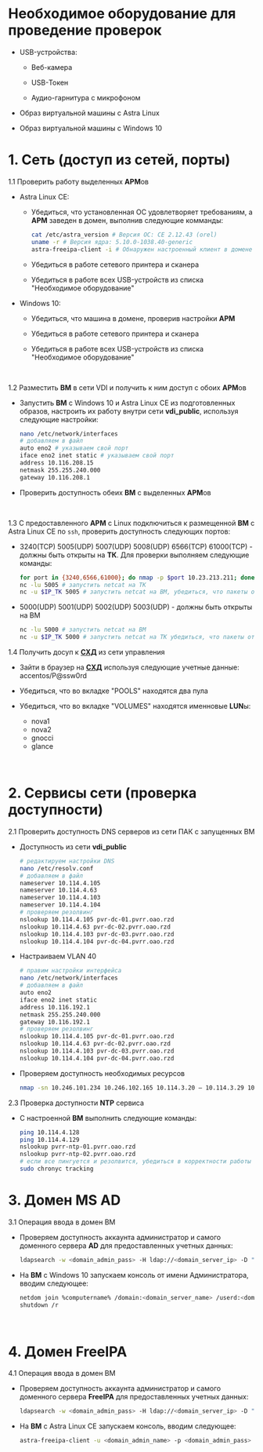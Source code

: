 # Необходимое оборудование для проведение проверок

- USB-устройства:

    - Веб-камера

    - USB-Токен

    - Аудио-гарнитура с микрофоном

- Образ виртуальной машины с Astra Linux 

- Образ виртуальной машины с Windows 10

# 1. Cеть (доступ из сетей, порты)

1.1 Проверить работу выделенных **АРМ**ов

- Astra Linux CE:

    - Убедиться, что установленная ОС удовлетворяет требованиям, а **АРМ** заведен в домен, выполнив следующие комманды:

        ```sh
        cat /etc/astra_version # Версия ОС: CE 2.12.43 (orel)
        uname -r # Версия ядра: 5.10.0-1038.40-generic
        astra-freeipa-client -i # Обнаружен настроенный клиент в домене <domain-name>
        ```

    - Убедиться в работе сетевого принтера и сканера

    - Убедиться в работе всех USB-устройств из списка "Необходимое оборудование"

- Windows 10:

    - Убедиться, что машина в домене, проверив настройки **АРМ**

    - Убедиться в работе сетевого принтера и сканера

    - Убедиться в работе всех USB-устройств из списка "Необходимое оборудование"

<br/>

1.2 Разместить **ВМ** в сети VDI и получить к ним доступ с обоих **АРМ**ов

- Запустить **ВМ** с Windows 10 и Astra Linux CE из подготовленных образов, настроить их работу внутри сети **vdi_public**, используя следующие настройки:

    ```sh
    nano /etc/network/interfaces
    # добавляем в файл
    auto eno2 # указываем свой порт
    iface eno2 inet static # указываем свой порт
    address 10.116.208.15
    netmask 255.255.240.000
    gateway 10.116.208.1
    ```

- Проверить доступность обеих **ВМ** с выделенных **АРМ**ов

<br/>

1.3 C предоставленного **АРМ** с Linux подключиться к размещенной **ВМ** c Astra Linux CE по `ssh`, проверить доступность следующих портов:

- 3240(TCP) 5005(UDP) 5007(UDP) 5008(UDP) 6566(TCP) 61000(TCP) - должны быть открыты на **ТК**. Для проверки выполняем следующие команды:

    ```sh
    for port in {3240,6566,61000}; do nmap -p $port 10.23.213.211; done
    nc -lu 5005 # запустить netcat на ТК
    nc -u $IP_TK 5005 # запустить netcat на ВМ, убедиться, что пакеты отправляются. Сделать тоже самое для остальных портов
    ```

- 5000(UDP) 5001(UDP) 5002(UDP) 5003(UDP) - должны быть открыты на ВМ

    ```sh
    nc -lu 5000 # запустить netcat на ВМ
    nc -u $IP_TK 5000 # запустить netcat на ТК убедиться, что пакеты отправляются. Сделать тоже самое для остальных портов
    ```

1.4 Получить досуп к [**СХД**](http://10.114.30.162) из сети управления

- Зайти в браузер на [**СХД**](http://10.114.30.162) используя следующие учетные данные: accentos/P@ssw0rd

- Убедиться, что во вкладке "POOLS" находятся два пула

- Убедиться, что во вкладке "VOLUMES" находятся именновые **LUN**ы:

    - nova1
    - nova2
    - gnocci
    - glance

<br/>

# 2. Cервисы сети (проверка доступности)

2.1 Проверить доступность DNS серверов из сети ПАК с запущенных ВМ

- Доступность из сети **vdi_public**

    ```sh
    # редактируем настройки DNS
    nano /etc/resolv.conf
    # добавляем в файл
    nameserver 10.114.4.105
    nameserver 10.114.4.63
    nameserver 10.114.4.103
    nameserver 10.114.4.104
    # проверяем резолвинг
    nslookup 10.114.4.105 pvr-dc-01.pvrr.oao.rzd
    nslookup 10.114.4.63 pvr-dc-02.pvrr.oao.rzd
    nslookup 10.114.4.103 pvr-dc-03.pvrr.oao.rzd
    nslookup 10.114.4.104 pvr-dc-04.pvrr.oao.rzd
    ```

- Настраиваем VLAN 40

    ```sh
    # правим настройки интерфейса
    nano /etc/network/interfaces
    # добавляем в файл
    auto eno2
    iface eno2 inet static
    address 10.116.192.1
    netmask 255.255.240.000
    gateway 10.116.192.1
    # проверяем резолвинг
    nslookup 10.114.4.105 pvr-dc-01.pvrr.oao.rzd
    nslookup 10.114.4.63 pvr-dc-02.pvrr.oao.rzd
    nslookup 10.114.4.103 pvr-dc-03.pvrr.oao.rzd
    nslookup 10.114.4.104 pvr-dc-04.pvrr.oao.rzd
    ```

- Проверяем доступность необходимых ресурсов

    ```sh
    nmap -sn 10.246.101.234 10.246.102.165 10.114.3.20 — 10.114.3.29 10.248.69.24 — 10.248.69.28 10.248.99 10.247.129.3 — 10.247.129.9 10.248.69.29
    ```

2.3 Проверка доступности **NTP** сервиса

- С настроенной **ВМ** выполнить следующие команды:

    ```sh
    ping 10.114.4.128
    ping 10.114.4.129
    nslookup pvrr-ntp-01.pvrr.oao.rzd 
    nslookup pvrr-ntp-02.pvrr.oao.rzd 
    # если все пингуется и резолвится, убедиться в корректности работы следующей команды:
    sudo chronyc tracking
    ```

# 3. Домен MS AD

3.1 Операция ввода в домен ВМ

- Проверяем доступность аккаунта администратор и самого доменного сервера **AD** для предоставленных учетных данных:

    ```sh
    ldapsearch -w <domain_admin_pass> -H ldap://<domain_server_ip> -D "CN=<domain_admin_name>,OU=VIRAZH,OU=Служебные УЗП и ЭПС,OU=ЦКСВТ-АДМИН-ПРО,OU=ЦК СВТ,OU=Services,DC=msk,DC=oao,DC=rzd" -b "OU=VIRAZH,OU=Служебные УЗП и ЭПС,OU=ЦКСВТ-АДМИН-ПРО,OU=ЦК СВТ,OU=Services,DC=msk,DC=oao,DC=rzd" "(objectclass=*)" | grep result # код успешной работы запроса - result: 0 success
    ```

- На **ВМ** с Windows 10 запускаем консоль от имени Администратора, вводим следующее:

    ```sh
    netdom join %computername% /domain:<domain_server_name> /userd:<domain_admin_name>\administrator /passwordd:<domain_admin_pass>
    shutdown /r
    ```

<br/>

# 4. Домен FreeIPA

4.1 Операция ввода в домен ВМ 

- Проверяем доступность аккаунта администратор и самого доменного сервера **FreeIPA** для предоставленных учетных данных:

    ```sh
    ldapsearch -w <domain_admin_pass> -H ldap://<domain_server_ip> -D "CN=<domain_admin_name>,OU=VIRAZH,OU=Служебные УЗП и ЭПС,OU=ЦКСВТ-АДМИН-ПРО,OU=ЦК СВТ,OU=Services,DC=msk,DC=oao,DC=rzd" -b "OU=VIRAZH,OU=Служебные УЗП и ЭПС,OU=ЦКСВТ-АДМИН-ПРО,OU=ЦК СВТ,OU=Services,DC=msk,DC=oao,DC=rzd" "(objectclass=*)" | grep result # код успешной работы запроса - result: 0 success
    ```

- На **ВМ** с Astra Linux CE запускаем консоль, вводим следующее:

    ```sh
    astra-freeipa-client -u <domain_admin_name> -p <domain_admin_pass> --par "--domain domain_server_name --server domain_server_name_1 --server domain_server_name_2" -y
    ```
